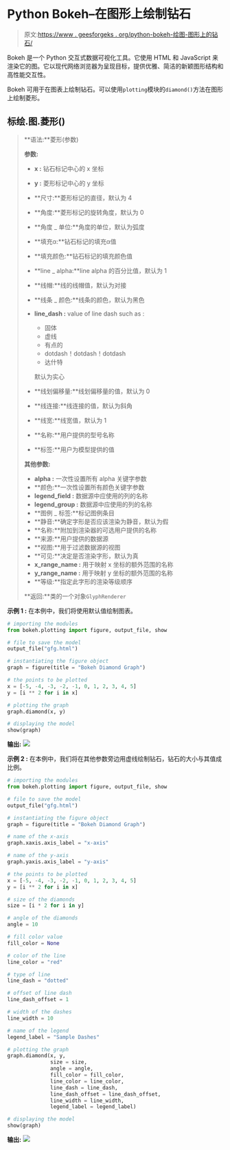 # Python Bokeh–在图形上绘制钻石

> 原文:[https://www . geesforgeks . org/python-bokeh-绘图-图形上的钻石/](https://www.geeksforgeeks.org/python-bokeh-plotting-diamonds-on-a-graph/)

Bokeh 是一个 Python 交互式数据可视化工具。它使用 HTML 和 JavaScript 来渲染它的图。它以现代网络浏览器为呈现目标，提供优雅、简洁的新颖图形结构和高性能交互性。

Bokeh 可用于在图表上绘制钻石。可以使用`plotting`模块的`diamond()`方法在图形上绘制菱形。

## 标绘.图.菱形()

> **语法:**菱形(参数)
> 
> **参数:**
> 
> *   **x :** 钻石标记中心的 x 坐标
> *   **y :** 菱形标记中心的 y 坐标
> *   **尺寸:**菱形标记的直径，默认为 4
> *   **角度:**菱形标记的旋转角度，默认为 0
> *   **角度 _ 单位:**角度的单位，默认为弧度
> *   **填充α:**钻石标记的填充α值
> *   **填充颜色:**钻石标记的填充颜色值
> *   **line _ alpha:**line alpha 的百分比值，默认为 1
> *   **线帽:**线的线帽值，默认为对接
> *   **线条 _ 颜色:**线条的颜色，默认为黑色
> *   **line_dash :** value of line dash such as :
>     *   固体
>     *   虚线
>     *   有点的
>     *   dotdash！dotdash！dotdash
>     *   达什特
>     
>     默认为实心
>     
>     
> *   **线划偏移量:**线划偏移量的值，默认为 0
> *   **线连接:**线连接的值，默认为斜角
> *   **线宽:**线宽值，默认为 1
> *   **名称:**用户提供的型号名称
> *   **标签:**用户为模型提供的值
> 
> **其他参数:**
> 
> *   **alpha :** 一次性设置所有 alpha 关键字参数
> *   **颜色:**一次性设置所有颜色关键字参数
> *   **legend_field :** 数据源中应使用的列的名称
> *   **legend_group :** 数据源中应使用的列的名称
> *   **图例 _ 标签:**标记图例条目
> *   **静音:**确定字形是否应该渲染为静音，默认为假
> *   **名称:**附加到渲染器的可选用户提供的名称
> *   **来源:**用户提供的数据源
> *   **视图:**用于过滤数据源的视图
> *   **可见:**决定是否渲染字形，默认为真
> *   **x_range_name :** 用于映射 x 坐标的额外范围的名称
> *   **y_range_name :** 用于映射 y 坐标的额外范围的名称
> *   **等级:**指定此字形的渲染等级顺序
> 
> **返回:**类的一个对象`GlyphRenderer`

**示例 1 :** 在本例中，我们将使用默认值绘制图表。

```py
# importing the modules
from bokeh.plotting import figure, output_file, show

# file to save the model
output_file("gfg.html")

# instantiating the figure object
graph = figure(title = "Bokeh Diamond Graph")

# the points to be plotted
x = [-5, -4, -3, -2, -1, 0, 1, 2, 3, 4, 5]
y = [i ** 2 for i in x]

# plotting the graph
graph.diamond(x, y)

# displaying the model
show(graph)
```

**输出:**
![](img/bd0c82473e7ab5c32a3fc75b1ad84a75.png)

**示例 2 :** 在本例中，我们将在其他参数旁边用虚线绘制钻石，钻石的大小与其值成比例。

```py
# importing the modules
from bokeh.plotting import figure, output_file, show

# file to save the model
output_file("gfg.html")

# instantiating the figure object
graph = figure(title = "Bokeh Diamond Graph")

# name of the x-axis
graph.xaxis.axis_label = "x-axis"

# name of the y-axis
graph.yaxis.axis_label = "y-axis"

# the points to be plotted
x = [-5, -4, -3, -2, -1, 0, 1, 2, 3, 4, 5]
y = [i ** 2 for i in x]

# size of the diamonds
size = [i * 2 for i in y]

# angle of the diamonds
angle = 10

# fill color value
fill_color = None

# color of the line
line_color = "red"

# type of line
line_dash = "dotted"

# offset of line dash
line_dash_offset = 1

# width of the dashes
line_width = 10

# name of the legend
legend_label = "Sample Dashes"

# plotting the graph
graph.diamond(x, y,
              size = size,
              angle = angle,
              fill_color = fill_color,
              line_color = line_color,
              line_dash = line_dash,
              line_dash_offset = line_dash_offset,
              line_width = line_width,
              legend_label = legend_label)

# displaying the model
show(graph)
```

**输出:**
![](img/6b562044bf978a66612efa3dc4290da5.png)